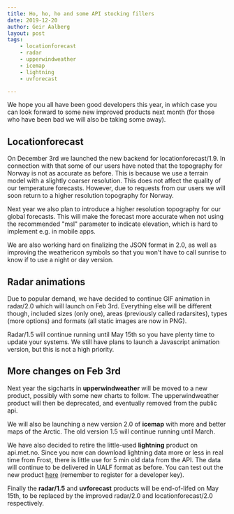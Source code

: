 ```yaml
---
title: Ho, ho, ho and some API stocking fillers
date: 2019-12-20
author: Geir Aalberg
layout: post
tags:
    - locationforecast
    - radar
    - upperwindweather
    - icemap
    - lightning
    - uvforecast

---
```


We hope you all have been good developers this year, in which case you can
look forward to some new improved products next month (for those who have
been bad we will also be taking some away).

## Locationforecast

On December 3rd we launched the new backend for locationforecast/1.9. In
connection with that some of our users have noted that the topography for
Norway is not as accurate as before. This is because we use a terrain model
with a slightly coarser resolution. This does not affect the quality of our
temperature forecasts. However, due to requests from our users we will soon
return to a higher resolution topography for Norway.

Next year we also plan to introduce a higher resolution topography for our
global forecasts. This will make the forecast more accurate when not using
the recommended "msl" parameter to indicate elevation, which is hard to
implement e.g. in mobile apps.

We are also working hard on finalizing the JSON format in 2.0, as well as
improving the weathericon symbols so that you won't have to call sunrise to
know if to use a night or day version.

## Radar animations

Due to popular demand, we have decided to continue GIF animation in
radar/2.0 which will launch on Feb 3rd. Everything else will be different
though, included sizes (only one), areas (previously called radarsites),
types (more options) and formats (all static images are now in PNG).

Radar/1.5 will continue running until May 15th so you have plenty time to
update your systems. We still have plans to launch a Javascript animation
version, but this is not a high priority.

## More changes on Feb 3rd

Next year the sigcharts in **upperwindweather** will be moved to a new
product, possibly with some new charts to follow. The upperwindweather
product will then be deprecated, and eventually removed from the public api.

We will also be launching a new version 2.0 of **icemap** with more and better
maps of the Arctic. The old version 1.5 will continue running until March.

We have also decided to retire the little-used **lightning** product on
api.met.no. Since you now can download lightning data more or less in real
time from Frost, there is little use for 5 min old data from the API. The
data will continue to be delivered in UALF format as before. You can test
out the new product [here](https://frost.met.no/api.html#/lightning)
(remember to register for a developer key).

Finally the **radar/1.5** and **uvforecast** products will be end-of-lifed on
May 15th, to be replaced by the improved radar/2.0 and locationforecast/2.0
respectively.
